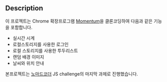 ## Description
이 프로젝트는 Chrome 확장프로그램 [Momentum](https://chrome.google.com/webstore/detail/momentum/laookkfknpbbblfpciffpaejjkokdgca?hl=ko&lt;/div)을 클론코딩하여 다음과 같은 기능을 포함합니다.
* 실시간 시계
* 로컬스토리지를 사용한 로그인
* 로컬 스토리지를 사용한 투두리스트
* 랜덤 배경 이미지
* 날씨와 위치 안내
  
본프로젝트는 [노마드코더](https://nomadcoders.co/) JS challenge의 마지막 과제로 진행했습니다.